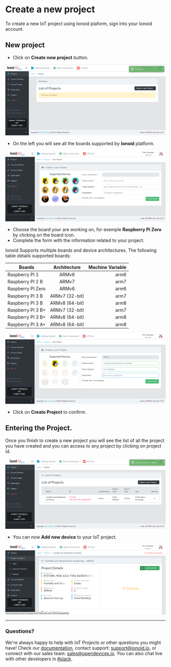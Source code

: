 
# Create a new project
To create a new IoT project using Ionoid plaform, sign into your Ionoid account.

## New project
- Click on **Create new project** button.

![Create New Project](CreateNewProject.png)

- On the left you will see all the boards supported by **Ionoid** platform.

![Project Form](ProjectForm.png)

- Choose the board your are working on, for exemple **Raspberry Pi Zero** by clicking on the board icon.
- Complete the form with the information related to your project.


Ionoid Supports multiple boards and device architectures. The following
table details supported boards:

| Boards             | Architecture  | Machine Variable  |
| ------------------ |:-------------:| -----------------:|
| Raspberry PI 1     | ARMv6         | arm6              |
| Raspberry PI 2 B   | ARMv7         | arm7              |
| Raspberry PI Zero  | ARMv6         | arm6              |
| Raspberry PI 3 B   | ARMv7 (32-bit)| arm7              |
| Raspberry PI 3 B   | ARMv8 (64-bit)| arm8              |
| Raspberry PI 3 B+  | ARMv7 (32-bit)| arm7              |
| Raspberry PI 3 B+  | ARMv8 (64-bit)| arm8              |
| Raspberry PI 3 A+  | ARMv8 (64-bit)| arm8              |




![Project Form](ProjectForm2.png)

- Click on **Create Project** to confirm.

## Entering the Project.

Once you finish to create a new project you will see the list of all the
project you have created and you can access to any project by clicking on
project id.

![list of projects](ProjectList.png)

- You can now  **Add new device** to your IoT project.

![Project Actions](ProjectActions.png)


---


### Questions?
We're always happy to help with IoT Projects or other questions you might have! Check our [documentation](https://docs.ionoid.io/#/), contact support: support@ionoid.io, or connect with our sales team: sales@opendevices.io. You can also chat live with other developers in  [#slack](https://ionoidcommunity.slack.com/join/shared_invite/enQtNTAzMTEwMTc5NDc2LTM2ODgxY2VmYTljNjM2NTNmZmVjYTEzY2Q4NTgyZTljYzI3MzhiZGRlODkzNTE3NTE3ODk5ZmFjNjYzOGRjZTM).
